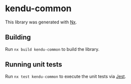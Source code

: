 # kendu-common

This library was generated with [Nx](https://nx.dev).

## Building

Run `nx build kendu-common` to build the library.

## Running unit tests

Run `nx test kendu-common` to execute the unit tests via [Jest](https://jestjs.io).

